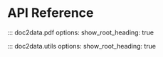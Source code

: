 # API Reference

::: doc2data.pdf
    options:
      show_root_heading: true

::: doc2data.utils
    options:
      show_root_heading: true
